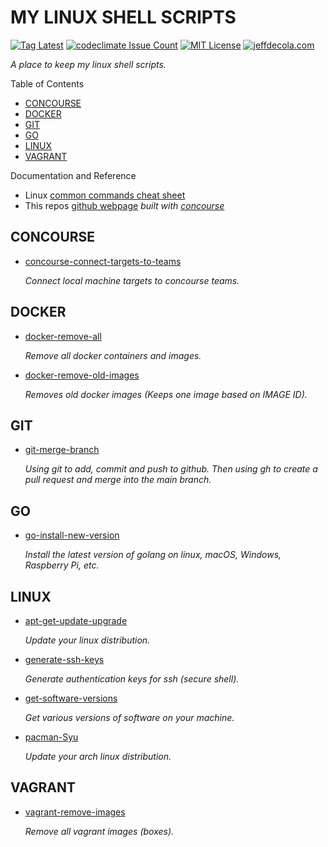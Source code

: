 # MY LINUX SHELL SCRIPTS

[![Tag Latest](https://img.shields.io/github/v/tag/jeffdecola/my-linux-shell-scripts)](https://github.com/JeffDeCola/my-linux-shell-scripts/tags)
[![codeclimate Issue Count](https://codeclimate.com/github/JeffDeCola/my-linux-shell-scripts/badges/issue_count.svg)](https://codeclimate.com/github/JeffDeCola/my-linux-shell-scripts/issues)
[![MIT License](https://img.shields.io/:license-mit-blue.svg)](https://jeffdecola.mit-license.org)
[![jeffdecola.com](https://img.shields.io/badge/website-jeffdecola.com-blue)](https://jeffdecola.com)

_A place to keep my linux shell scripts._

Table of Contents

* [CONCOURSE](https://github.com/JeffDeCola/my-linux-shell-scripts#councourse)
* [DOCKER](https://github.com/JeffDeCola/my-linux-shell-scripts#docker)
* [GIT](https://github.com/JeffDeCola/my-linux-shell-scripts#git)
* [GO](https://github.com/JeffDeCola/my-linux-shell-scripts#go)
* [LINUX](https://github.com/JeffDeCola/my-linux-shell-scripts#linux)
* [VAGRANT](https://github.com/JeffDeCola/my-linux-shell-scripts#vagrant)

Documentation and Reference

* Linux
  [common commands cheat sheet](https://github.com/JeffDeCola/my-cheat-sheets/tree/master/software/development/operating-systems/linux/common-commands-cheat-sheet)
* This repos
  [github webpage](https://jeffdecola.github.io/my-linux-shell-scripts/)
  _built with
  [concourse](https://github.com/JeffDeCola/my-linux-shell-scripts/blob/master/ci-README.md)_

## CONCOURSE

* [concourse-connect-targets-to-teams](https://github.com/JeffDeCola/my-linux-shell-scripts/tree/master/concourse/concourse-connect-targets-to-teams)

  _Connect local machine targets to concourse teams._

## DOCKER

* [docker-remove-all](https://github.com/JeffDeCola/my-linux-shell-scripts/tree/master/docker/docker-remove-all)

  _Remove all docker containers and images._

* [docker-remove-old-images](https://github.com/JeffDeCola/my-linux-shell-scripts/tree/master/docker/docker-remove-old-images)

  _Removes old docker images (Keeps one image based on IMAGE ID)._

## GIT

* [git-merge-branch](https://github.com/JeffDeCola/my-linux-shell-scripts/tree/master/git/git-merge-branch)

  _Using git to add, commit and push to github.
  Then using gh to create a pull request and merge into the main branch._

## GO

* [go-install-new-version](https://github.com/JeffDeCola/my-linux-shell-scripts/tree/master/go/go-install-new-version)

  _Install the latest version of golang on linux, macOS, Windows, Raspberry Pi, etc._

## LINUX

* [apt-get-update-upgrade](https://github.com/JeffDeCola/my-linux-shell-scripts/tree/master/linux/apt-get-update-upgrade)

  _Update your linux distribution._

* [generate-ssh-keys](https://github.com/JeffDeCola/my-linux-shell-scripts/tree/master/linux/generate-ssh-keys)

  _Generate authentication keys for ssh (secure shell)._

* [get-software-versions](https://github.com/JeffDeCola/my-linux-shell-scripts/tree/master/linux/get-software-versions)

  _Get various versions of software on your machine._

* [pacman-Syu](https://github.com/JeffDeCola/my-linux-shell-scripts/tree/master/linux/pacman-Syu)

  _Update your arch linux distribution._

## VAGRANT

* [vagrant-remove-images](https://github.com/JeffDeCola/my-linux-shell-scripts/tree/master/vagrant/vagrant-remove-images)

  _Remove all vagrant images (boxes)._
